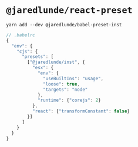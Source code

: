 # `@jaredlunde/react-preset`


`yarn add --dev @jaredlunde/babel-preset-inst`

```js
// .babelrc
{
  "env": {
    "cjs": {
      "presets": [
        ["@jaredlunde/inst", {
          "esx": {
            "env": {
              "useBuiltIns": "usage",
              "loose": true,
              "targets": "node"
            },
            "runtime": {"corejs": 2}
          },
          "react": {"transformConstant": false}
        }]
      ]
    }
  }
}
```
